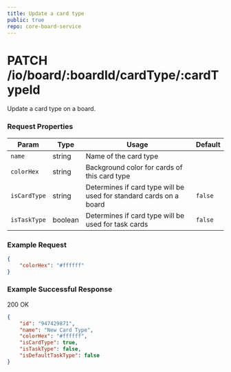 ```yaml
---
title: Update a card type
public: true
repo: core-board-service
---
```

# PATCH /io/board/:boardId/cardType/:cardTypeId
Update a card type on a board.

### Request Properties
|Param|Type|Usage|Default|
|---|---|---|---|
|`name`|string|Name of the card type||
|`colorHex`|string|Background color for cards of this card type||
|`isCardType`|string|Determines if card type will be used for standard cards on a board|`false`|
|`isTaskType`|boolean|Determines if card type will be used for task cards|`false`|


### Example Request
```json
{
    "colorHex": "#ffffff"
}
```

### Example Successful Response
200 OK

```json
{
    "id": "947429871",
    "name": "New Card Type",
    "colorHex": "#ffffff",
    "isCardType": true,
    "isTaskType": false,
    "isDefaultTaskType": false
}
```

